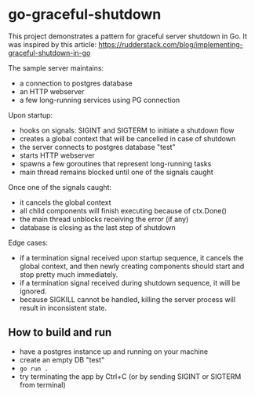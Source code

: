 # go-graceful-shutdown

This project demonstrates a pattern for graceful server shutdown in Go. It was inspired by this
article: https://rudderstack.com/blog/implementing-graceful-shutdown-in-go

The sample server maintains:

- a connection to postgres database
- an HTTP webserver
- a few long-running services using PG connection

Upon startup:

- hooks on signals: SIGINT and SIGTERM to initiate a shutdown flow
- creates a global context that will be cancelled in case of shutdown
- the server connects to postgres database "test"
- starts HTTP webserver
- spawns a few goroutines that represent long-running tasks
- main thread remains blocked until one of the signals caught

Once one of the signals caught:

- it cancels the global context
- all child components will finish executing because of ctx.Done()
- the main thread unblocks receiving the error (if any)
- database is closing as the last step of shutdown

Edge cases:

- if a termination signal received upon startup sequence, it cancels the global context, and then newly creating
  components should start and stop pretty much immediately.
- if a termination signal received during shutdown sequence, it will be ignored.
- because SIGKILL cannot be handled, killing the server process will result in inconsistent state.

## How to build and run

- have a postgres instance up and running on your machine
- create an empty DB "test"
- `go run .`
- try terminating the app by Ctrl+C (or by sending SIGINT or SIGTERM from terminal)
